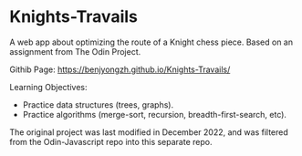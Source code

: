 # Knights-Travails
A web app about optimizing the route of a Knight chess piece. Based on an assignment from The Odin Project.

Githib Page: https://benjyongzh.github.io/Knights-Travails/

Learning Objectives:

- Practice data structures (trees, graphs).
- Practice algorithms (merge-sort, recursion, breadth-first-search, etc).

The original project was last modified in December 2022, and was filtered from the Odin-Javascript repo into this separate repo.
